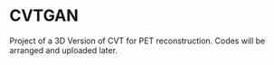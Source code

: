 # CVTGAN
Project of a 3D Version of CVT for PET reconstruction. Codes will be arranged and uploaded later.

